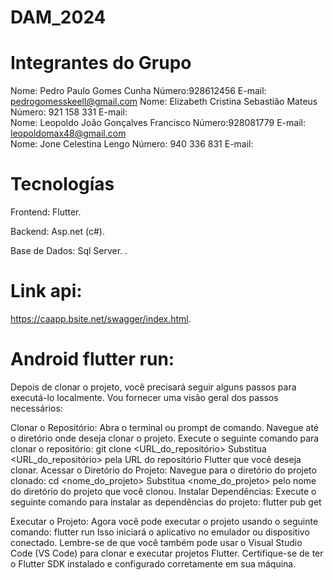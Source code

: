 # DAM_2024
# Integrantes do Grupo
   Nome: Pedro Paulo Gomes Cunha   Número:928612456 E-mail: pedrogomesskeell@gmail.com 
   Nome: Elizabeth Cristina Sebastião Mateus  Número: 921 158 331 E-mail:  
   Nome: Leopoldo João Gonçalves Francisco Número:928081779 E-mail: leopoldomax48@gmail.com  
   Nome: Jone Celestina Lengo  Número: 940 336 831  E-mail:

# Tecnologías
Frontend:
Flutter.

Backend:
Asp.net (c#).

Base de Dados:
Sql Server.
.
# Link api: 
 https://caapp.bsite.net/swagger/index.html.

# Android flutter run:
 Depois de clonar o projeto, você precisará seguir alguns passos para executá-lo localmente. Vou fornecer uma visão geral dos passos necessários:

Clonar o Repositório:
Abra o terminal ou prompt de comando.
Navegue até o diretório onde deseja clonar o projeto.
Execute o seguinte comando para clonar o repositório:
git clone <URL_do_repositório>
Substitua <URL_do_repositório> pela URL do repositório Flutter que você deseja clonar.
Acessar o Diretório do Projeto:
Navegue para o diretório do projeto clonado:
cd <nome_do_projeto>
Substitua <nome_do_projeto> pelo nome do diretório do projeto que você clonou.
Instalar Dependências:
Execute o seguinte comando para instalar as dependências do projeto:
flutter pub get

Executar o Projeto:
Agora você pode executar o projeto usando o seguinte comando:
flutter run
Isso iniciará o aplicativo no emulador ou dispositivo conectado.
Lembre-se de que você também pode usar o Visual Studio Code (VS Code) para clonar e executar projetos Flutter. Certifique-se de ter o Flutter SDK instalado e configurado corretamente em sua máquina. 
